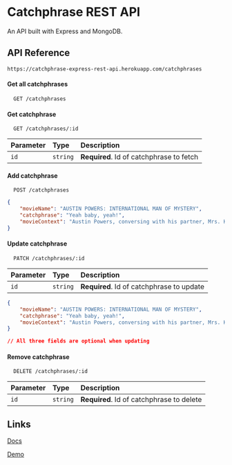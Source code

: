 
# Catchphrase REST API

An API built with Express and MongoDB.


## API Reference

```http
https://catchphrase-express-rest-api.herokuapp.com/catchphrases
```

#### Get all catchphrases

```http
  GET /catchphrases
```

#### Get catchphrase

```http
  GET /catchphrases/:id
```

| Parameter | Type     | Description                       |
| :-------- | :------- | :-------------------------------- |
| `id`      | `string` | **Required**. Id of catchphrase to fetch |


#### Add catchphrase

```http
  POST /catchphrases
```


```json
{
	"movieName": "AUSTIN POWERS: INTERNATIONAL MAN OF MYSTERY",
	"catchphrase": "Yeah baby, yeah!",
	"movieContext": "Austin Powers, conversing with his partner, Mrs. Kensington"
}

```

#### Update catchphrase

```http
  PATCH /catchphrases/:id
```

| Parameter | Type     | Description                       |
| :-------- | :------- | :-------------------------------- |
| `id`      | `string` | **Required**. Id of catchphrase to update |


```json
{
	"movieName": "AUSTIN POWERS: INTERNATIONAL MAN OF MYSTERY",
	"catchphrase": "Yeah baby, yeah!",
	"movieContext": "Austin Powers, conversing with his partner, Mrs. Kensington"
}

// All three fields are optional when updating

```

#### Remove catchphrase

```http
  DELETE /catchphrases/:id
```

| Parameter | Type     | Description                       |
| :-------- | :------- | :-------------------------------- |
| `id`      | `string` | **Required**. Id of catchphrase to delete |


## Links

[Docs](https://catchphrase-express-rest-api.herokuapp.com/)

[Demo](https://catchphrase-express-rest-api.herokuapp.com/catchphrases)

